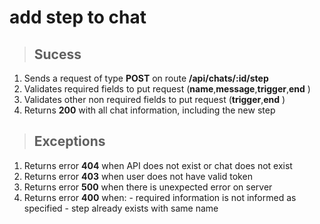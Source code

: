 # add step to chat

> ## Sucess

1.  Sends a request of type **POST** on route **/api/chats/:id/step**
2.  Validates required fields to put request (**name**,**message**,**trigger**,**end** )
3.  Validates other non required fields to put request (**trigger**,**end** )
4.  Returns **200** with all chat information, including the new step

> ## Exceptions

1.  Returns error **404** when API does not exist or chat does not exist
2.  Returns error **403** when user does not have valid token
3.  Returns error **500** when there is unexpected error on server
4.  Returns error **400** when:
        - required information is not informed as specified
        - step already exists with same name 


